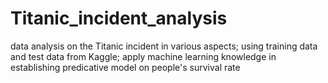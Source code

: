 # Titanic_incident_analysis
data analysis on the Titanic incident in various aspects;
using training data and test data from Kaggle;
apply machine learning knowledge in establishing predicative model on people's survival rate
